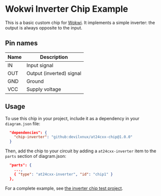 # Wokwi Inverter Chip Example

This is a basic custom chip for [Wokwi](https://wokwi.com/). It implements a simple inverter: the output is always opposite to the input.

## Pin names

| Name | Description              |
| ---- | ------------------------ |
| IN   | Input signal             |
| OUT  | Output (inverted) signal |
| GND  | Ground                   |
| VCC  | Supply voltage           |

## Usage

To use this chip in your project, include it as a dependency in your `diagram.json` file:

```json
  "dependencies": {
    "chip-inverter": "github:devilxnux/at24cxx-chip@1.0.0"
  }
```

Then, add the chip to your circuit by adding a `at24cxx-inverter` item to the `parts` section of diagram.json:

```json
  "parts": {
    ...,
    { "type": "at24cxx-inverter", "id": "chip1" }
  },
```

For a complete example, see [the inverter chip test project](https://wokwi.com/projects/350946636543820370).

